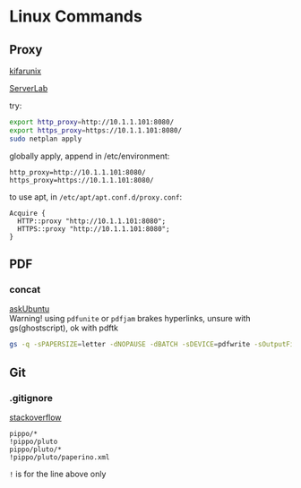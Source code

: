 # Linux Commands

## Proxy

[kifarunix](https://kifarunix.com/how-to-set-system-wide-proxy-in-ubuntu-18-04/)

[ServerLab](https://www.serverlab.ca/tutorials/linux/administration-linux/how-to-set-the-proxy-for-apt-for-ubuntu-18-04/)

try:

``` bash
export http_proxy=http://10.1.1.101:8080/
export https_proxy=https://10.1.1.101:8080/
sudo netplan apply
```

globally apply, append in /etc/environment:

``` plaintext
http_proxy=http://10.1.1.101:8080/
https_proxy=https://10.1.1.101:8080/
```

to use apt, in `/etc/apt/apt.conf.d/proxy.conf`:

``` plaintext
Acquire {
  HTTP::proxy "http://10.1.1.101:8080";
  HTTPS::proxy "http://10.1.1.101:8080";
}
```

## PDF

### concat

[askUbuntu](https://stackoverflow.com/questions/2507766/merge-convert-multiple-pdf-files-into-one-pdf)  
Warning! using `pdfunite` or `pdfjam` brakes hyperlinks, unsure with gs(ghostscript), ok with pdftk

``` bash
gs -q -sPAPERSIZE=letter -dNOPAUSE -dBATCH -sDEVICE=pdfwrite -sOutputFile=output.pdf file1.pdf file2.pdf file3.pdf
```

## Git

### .gitignore

[stackoverflow](https://stackoverflow.com/questions/987142/make-gitignore-ignore-everything-except-a-few-files#987162)

``` .gitignore
pippo/*
!pippo/pluto
pippo/pluto/*
!pippo/pluto/paperino.xml
```

`!` is for the line above only
